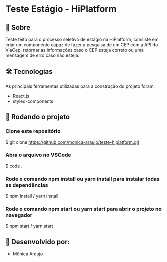 
# Teste Estágio - HiPlatform

## 📓 Sobre

Teste feito para o processo seletivo de estágio na HiPlatform, consiste em criar um componente capaz de fazer a pesquisa de um CEP com a API do ViaCep, retornar as informações caso o CEP esteja correto ou uma mensagem de erro caso não esteja.

## 🛠 Tecnologias

As principais ferramentas utilizadas para a construção do projeto foram:
- React.js
- styled-components


## 🏁 Rodando o projeto
### Clone este repositório
$ git clone <https://github.com/monica-araujo/teste-hiplatform.git>

### Abra o arquivo no VSCode
$ code .

### Rode o comando npm install ou yarn install para instalar todas as dependências
$ npm install / yarn install

### Rode o comando npm start ou yarn start para abrir o projeto no navegador
$ npm start / yarn start

## 👷 Desenvolvido por: 
- Mônica Araujo

